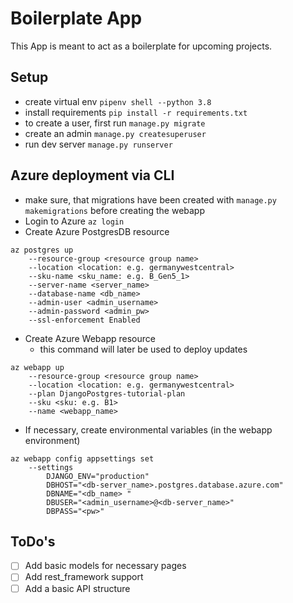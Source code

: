 # Boilerplate App
This App is meant to act as a boilerplate for upcoming projects.

## Setup
- create virtual env `pipenv shell --python 3.8`
- install requirements `pip install -r requirements.txt`
- to create a user, first run `manage.py migrate`
- create an admin `manage.py createsuperuser`
- run dev server `manage.py runserver`

## Azure deployment via CLI
- make sure, that migrations have been created with `manage.py makemigrations` before creating the webapp
- Login to Azure `az login`
- Create Azure PostgresDB resource
```
az postgres up 
    --resource-group <resource group name> 
    --location <location: e.g. germanywestcentral> 
    --sku-name <sku_name: e.g. B_Gen5_1> 
    --server-name <server_name> 
    --database-name <db_name> 
    --admin-user <admin_username> 
    --admin-password <admin_pw> 
    --ssl-enforcement Enabled
```
- Create Azure Webapp resource
  - this command will later be used to deploy updates
```
az webapp up 
    --resource-group <resource group name> 
    --location <location: e.g. germanywestcentral> 
    --plan DjangoPostgres-tutorial-plan 
    --sku <sku: e.g. B1> 
    --name <webapp_name>
```
- If necessary, create environmental variables (in the webapp environment)
```
az webapp config appsettings set 
    --settings 
        DJANGO_ENV="production" 
        DBHOST="<db-server_name>.postgres.database.azure.com" 
        DBNAME="<db_name> " 
        DBUSER="<admin_username>@<db-server_name>" 
        DBPASS="<pw>"
```

## ToDo's
- [ ] Add basic models for necessary pages
- [ ] Add rest_framework support
- [ ] Add a basic API structure